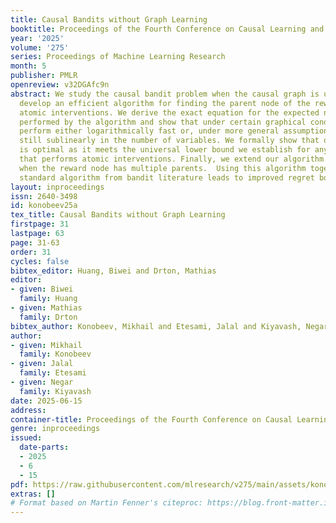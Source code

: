 ```yaml
---
title: Causal Bandits without Graph Learning
booktitle: Proceedings of the Fourth Conference on Causal Learning and Reasoning
year: '2025'
volume: '275'
series: Proceedings of Machine Learning Research
month: 5
publisher: PMLR
openreview: v32DGAfc9n
abstract: We study the causal bandit problem when the causal graph is unknown and
  develop an efficient algorithm for finding the parent node of the reward node using
  atomic interventions. We derive the exact equation for the expected number of interventions
  performed by the algorithm and show that under certain graphical conditions it could
  perform either logarithmically fast or, under more general assumptions, slower but
  still sublinearly in the number of variables. We formally show that our algorithm
  is optimal as it meets the universal lower bound we establish for any algorithm
  that performs atomic interventions. Finally, we extend our algorithm to the case
  when the reward node has multiple parents.  Using this algorithm together with a
  standard algorithm from bandit literature leads to improved regret bounds.
layout: inproceedings
issn: 2640-3498
id: konobeev25a
tex_title: Causal Bandits without Graph Learning
firstpage: 31
lastpage: 63
page: 31-63
order: 31
cycles: false
bibtex_editor: Huang, Biwei and Drton, Mathias
editor:
- given: Biwei
  family: Huang
- given: Mathias
  family: Drton
bibtex_author: Konobeev, Mikhail and Etesami, Jalal and Kiyavash, Negar
author:
- given: Mikhail
  family: Konobeev
- given: Jalal
  family: Etesami
- given: Negar
  family: Kiyavash
date: 2025-06-15
address:
container-title: Proceedings of the Fourth Conference on Causal Learning and Reasoning
genre: inproceedings
issued:
  date-parts:
  - 2025
  - 6
  - 15
pdf: https://raw.githubusercontent.com/mlresearch/v275/main/assets/konobeev25a/konobeev25a.pdf
extras: []
# Format based on Martin Fenner's citeproc: https://blog.front-matter.io/posts/citeproc-yaml-for-bibliographies/
---
```

